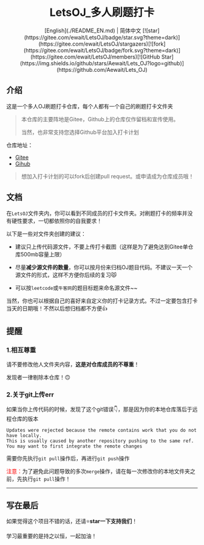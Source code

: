 

<h1 align="center">LetsOJ_多人刷题打卡</h1>


<div align="center">
[English](./README_EN.md) | 简体中文
[![star](https://gitee.com/ewait/LetsOJ/badge/star.svg?theme=dark)](https://gitee.com/ewait/LetsOJ/stargazers)[![fork](https://gitee.com/ewait/LetsOJ/badge/fork.svg?theme=dark)](https://gitee.com/ewait/LetsOJ/members)[![GitHub Star](https://img.shields.io/github/stars/Aewait/Lets_OJ?logo=github)](https://github.com/Aewait/Lets_OJ)

</div>


## 介绍

这是一个多人OJ刷题打卡仓库，每个人都有一个自己的刷题打卡文件夹

> 本仓库的主要阵地是Gitee，Github上的仓库仅作留档和宣传使用。
> 
> 当然，也非常支持您选择Github平台加入打卡计划

仓库地址：
* [Gitee](https://gitee.com/ewait/LetsOJ)
* [Gihub](https://github.com/Aewait/Lets_OJ)

> 想加入打卡计划的可以fork后创建pull request。或申请成为仓库成员哦！


## 文档

在`LetsOJ`文件夹内，你可以看到不同成员的打卡文件夹。对刷题打卡的频率并没有硬性要求，一切都依照你的自我要求！

以下是一些对文件夹创建的建议：

* 建议只上传代码源文件，不要上传打卡截图（这样是为了避免达到Gitee单仓库500mb容量上限）

* 尽量**减少源文件的数量**，你可以按月份来归档OJ题目代码。不建议一天一个源文件的形式，这样不方便你后续的复习😾

* 可以按`leetcode`或`牛客网`的题目标题来命名源文件~~

当然，你也可以根据自己的喜好来自定义你的打卡记录方式。不过一定要包含打卡当天的日期哦！不然以后想归档都不方便👍

## 提醒

### 1.相互尊重

请不要修改他人文件夹内容，**这是对仓库成员的不尊重**！

发现者一律剔除本仓库！🙃

### 2.关于git上传err

如果当你上传代码的时候，发现了这个git错误👇，那是因为你的本地仓库落后于远程仓库的版本

~~~
Updates were rejected because the remote contains work that you do not have locally. 
This is usually caused by another repository pushing to the same ref. 
You may want to first integrate the remote changes
~~~

需要你先执行`git pull`操作后，再进行`git push`操作

<font color=Red>注意：</font>为了避免此问题导致的多次`merge`操作，请在每一次修改你的本地文件夹之前，先执行`git pull`操作！

-----

## 写在最后

如果觉得这个项目不错的话，还请⭐**star一下支持我们**！

学习最重要的是持之以恒，一起加油！
